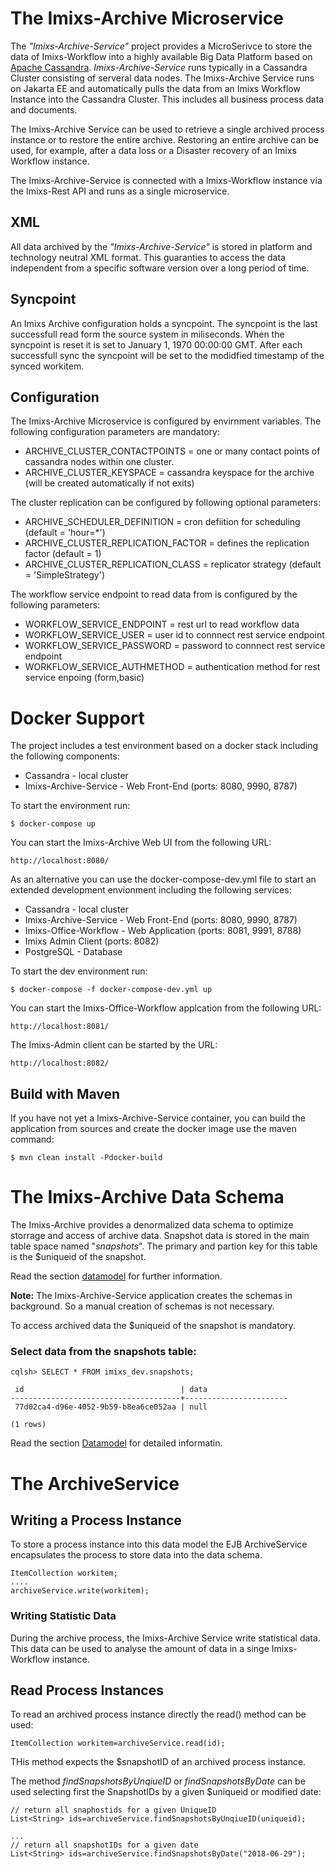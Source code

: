 # The Imixs-Archive Microservice
The _"Imixs-Archive-Service"_ project provides a MicroSerivce to store the data of Imixs-Workflow into a highly available Big Data Platform based on [Apache Cassandra](http://cassandra.apache.org/). _Imixs-Archive-Service_ runs  typically in a Cassandra Cluster consisting of serveral data nodes. The Imixs-Archive Service runs on Jakarta EE and automatically pulls the data from an Imixs Workflow Instance into the Cassandra Cluster. This includes all business process data and documents. 

The Imixs-Archive Service can be used to retrieve a single archived process instance or to restore the entire archive. Restoring an entire archive can be used, for example, after a data loss or a Disaster recovery of an Imixs Workflow instance. 

The Imixs-Archive-Service is connected with a Imixs-Workflow instance via the Imixs-Rest API and runs as a single microservice. 


## XML 


All data archived by the _"Imixs-Archive-Service"_ is stored in platform and technology neutral XML format. This guaranties to access the data independent from a specific software version over a long period of time.   

## Syncpoint

An Imixs Archive configuration holds a syncpoint. The syncpoint is the last successfull read form the source system in miliseconds. 
When the syncpoint is reset it is set to January 1, 1970 00:00:00 GMT.
After each successfull sync the syncpoint will be set to the modidfied timestamp of the synced workitem. 


## Configuration

The Imixs-Archive Microservice is configured by envirnment variables. 
The following configuration parameters are mandatory:

 * ARCHIVE\_CLUSTER\_CONTACTPOINTS = one or many contact points of cassandra nodes within one cluster. 
 * ARCHIVE\_CLUSTER\_KEYSPACE = cassandra keyspace for the archive (will be created automatically if not exits)

The cluster replication can be configured by following optional parameters:

 * ARCHIVE\_SCHEDULER\_DEFINITION = cron defiition for scheduling (default = 'hour=*')
 * ARCHIVE\_CLUSTER\_REPLICATION\_FACTOR = defines the replication factor (default = 1)
 * ARCHIVE\_CLUSTER\_REPLICATION\_CLASS = replicator strategy (default = 'SimpleStrategy')
 
 
The workflow service endpoint to read data from is configured by the following parameters:

 * WORKFLOW\_SERVICE\_ENDPOINT = rest url to read workflow data
 * WORKFLOW\_SERVICE\_USER = user id to connnect rest service endpoint
 * WORKFLOW\_SERVICE\_PASSWORD = password to connnect rest service endpoint
 * WORKFLOW\_SERVICE\_AUTHMETHOD = authentication method for rest service enpoing (form,basic)

 
# Docker Support

The project includes a test environment based on a docker stack including the following components:

* Cassandra - local cluster
* Imixs-Archive-Service - Web Front-End (ports: 8080, 9990, 8787)

To start the environment run:
	
	$ docker-compose up

You can start the Imixs-Archive Web UI from the following URL:

	http://localhost:8080/

	 	 	
As an alternative you can use the docker-compose-dev.yml file to start an extended development envionment including the following services:

* Cassandra - local cluster
* Imixs-Archive-Service - Web Front-End (ports: 8080, 9990, 8787)
* Imixs-Office-Workflow - Web Application (ports: 8081, 9991, 8788)
* Imixs Admin Client (ports: 8082)
* PostgreSQL - Database

To start the dev environment run: 

	$ docker-compose -f docker-compose-dev.yml up

You can start the Imixs-Office-Workflow applcation from the following URL:

	http://localhost:8081/

The Imixs-Admin client can be started by the URL:
		
	http://localhost:8082/


## Build with Maven 

If you have not yet a Imixs-Archive-Service container, you can build the application from sources and create the docker image use the maven command:

	$ mvn clean install -Pdocker-build



# The Imixs-Archive Data Schema

The Imixs-Archive provides a denormalized data schema to optimize storrage and access of archive data. 
Snapshot data is stored in the main table space named "_snapshots_". The primary and partion key for this table is the $uniqueid of the snapshot. 

 Read the section [datamodel](docs/DATAMODEL.md) for further information.


**Note:** The Imixs-Archive-Service application creates the schemas in background. So a manual creation of schemas is not necessary. 

To access archived data the $uniqueid of the snapshot is mandatory.

	
### Select data from the snapshots table:

	cqlsh> SELECT * FROM imixs_dev.snapshots;
	
	 id                                   | data 
	--------------------------------------+-----------------------
	 77d02ca4-d96e-4052-9b59-b8ea6ce052aa | null 
	
	(1 rows)
	
	

Read the section [Datamodel](docs/DATAMODEL.md) for detailed informatin.

	
# The ArchiveService


## Writing a Process Instance

To store a process instance into this data model the EJB ArchiveService encapsulates the process to store data into the data schema.

	ItemCollection workitem;
	....
	archiveService.write(workitem);


### Writing Statistic Data

During the archive process, the Imixs-Archive Service write statistical data. This data can be used to analyse the amount of data in a singe Imixs-Workflow instance. 



	
## Read Process Instances

To read an archived process instance directly the read() method can be used: 

	ItemCollection workitem=archiveService.read(id);
	
THis method expects the $snapshotID of an archived process instance. 
 	
The method _findSnapshotsByUnqiueID_ or _findSnapshotsByDate_ can be used selecting first the SnapshotIDs by a given $uniqueid or modified date:


	// return all snaphostids for a given UniqueID
	List<String> ids=archiveService.findSnapshotsByUnqiueID(uniqueid);
	
	...
	// return all snapshotIDs for a given date 
	List<String> ids=archiveService.findSnapshotsByDate("2018-06-29");

 	


